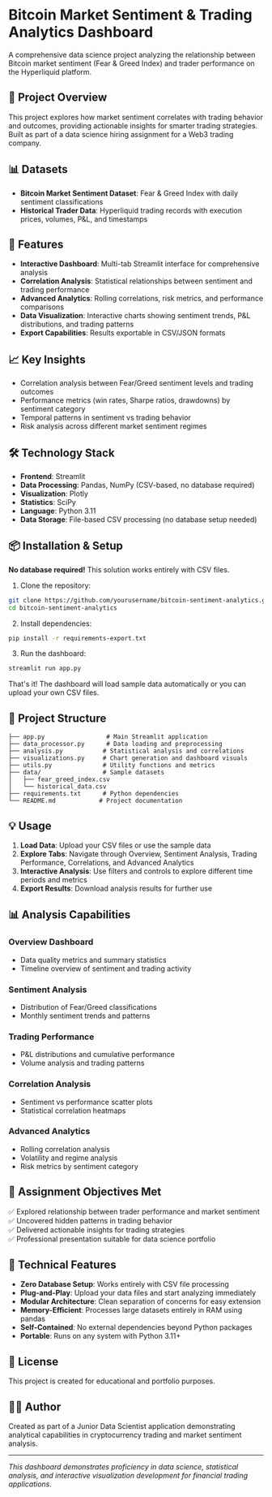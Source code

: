 # Bitcoin Market Sentiment & Trading Analytics Dashboard

A comprehensive data science project analyzing the relationship between Bitcoin market sentiment (Fear & Greed Index) and trader performance on the Hyperliquid platform.

## 🎯 Project Overview

This project explores how market sentiment correlates with trading behavior and outcomes, providing actionable insights for smarter trading strategies. Built as part of a data science hiring assignment for a Web3 trading company.

## 📊 Datasets

- **Bitcoin Market Sentiment Dataset**: Fear & Greed Index with daily sentiment classifications
- **Historical Trader Data**: Hyperliquid trading records with execution prices, volumes, P&L, and timestamps

## 🚀 Features

- **Interactive Dashboard**: Multi-tab Streamlit interface for comprehensive analysis
- **Correlation Analysis**: Statistical relationships between sentiment and trading performance
- **Advanced Analytics**: Rolling correlations, risk metrics, and performance comparisons
- **Data Visualization**: Interactive charts showing sentiment trends, P&L distributions, and trading patterns
- **Export Capabilities**: Results exportable in CSV/JSON formats

## 📈 Key Insights

- Correlation analysis between Fear/Greed sentiment levels and trading outcomes
- Performance metrics (win rates, Sharpe ratios, drawdowns) by sentiment category
- Temporal patterns in sentiment vs trading behavior
- Risk analysis across different market sentiment regimes

## 🛠️ Technology Stack

- **Frontend**: Streamlit
- **Data Processing**: Pandas, NumPy (CSV-based, no database required)
- **Visualization**: Plotly
- **Statistics**: SciPy
- **Language**: Python 3.11
- **Data Storage**: File-based CSV processing (no database setup needed)

## 📦 Installation & Setup

**No database required!** This solution works entirely with CSV files.

1. Clone the repository:
```bash
git clone https://github.com/yourusername/bitcoin-sentiment-analytics.git
cd bitcoin-sentiment-analytics
```

2. Install dependencies:
```bash
pip install -r requirements-export.txt
```

3. Run the dashboard:
```bash
streamlit run app.py
```

That's it! The dashboard will load sample data automatically or you can upload your own CSV files.

## 📁 Project Structure

```
├── app.py                 # Main Streamlit application
├── data_processor.py      # Data loading and preprocessing
├── analysis.py           # Statistical analysis and correlations
├── visualizations.py     # Chart generation and dashboard visuals
├── utils.py              # Utility functions and metrics
├── data/                 # Sample datasets
│   ├── fear_greed_index.csv
│   └── historical_data.csv
├── requirements.txt      # Python dependencies
└── README.md            # Project documentation
```

## 💡 Usage

1. **Load Data**: Upload your CSV files or use the sample data
2. **Explore Tabs**: Navigate through Overview, Sentiment Analysis, Trading Performance, Correlations, and Advanced Analytics
3. **Interactive Analysis**: Use filters and controls to explore different time periods and metrics
4. **Export Results**: Download analysis results for further use

## 📊 Analysis Capabilities

### Overview Dashboard
- Data quality metrics and summary statistics
- Timeline overview of sentiment and trading activity

### Sentiment Analysis
- Distribution of Fear/Greed classifications
- Monthly sentiment trends and patterns

### Trading Performance
- P&L distributions and cumulative performance
- Volume analysis and trading patterns

### Correlation Analysis
- Sentiment vs performance scatter plots
- Statistical correlation heatmaps

### Advanced Analytics
- Rolling correlation analysis
- Volatility and regime analysis
- Risk metrics by sentiment category

## 🎯 Assignment Objectives Met

✅ Explored relationship between trader performance and market sentiment  
✅ Uncovered hidden patterns in trading behavior  
✅ Delivered actionable insights for trading strategies  
✅ Professional presentation suitable for data science portfolio  

## 🔧 Technical Features

- **Zero Database Setup**: Works entirely with CSV file processing
- **Plug-and-Play**: Upload your data files and start analyzing immediately
- **Modular Architecture**: Clean separation of concerns for easy extension
- **Memory-Efficient**: Processes large datasets entirely in RAM using pandas
- **Self-Contained**: No external dependencies beyond Python packages
- **Portable**: Runs on any system with Python 3.11+

## 📝 License

This project is created for educational and portfolio purposes.

## 👨‍💻 Author

Created as part of a Junior Data Scientist application demonstrating analytical capabilities in cryptocurrency trading and market sentiment analysis.

---

*This dashboard demonstrates proficiency in data science, statistical analysis, and interactive visualization development for financial trading applications.*